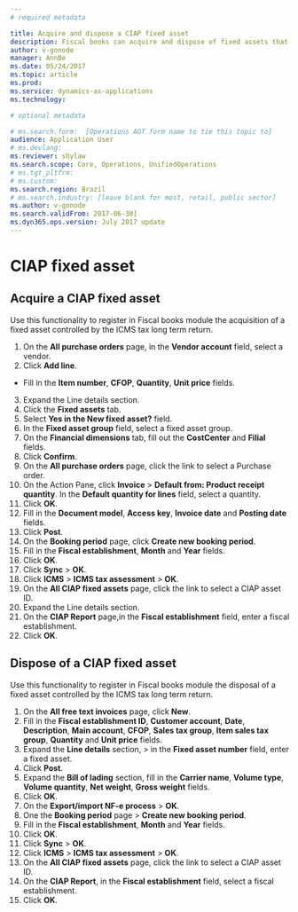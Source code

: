```yaml
---
# required metadata

title: Acquire and dispose a CIAP fixed asset
description: Fiscal books can acquire and dispose of fixed assets that are ICMS tax long term return.
author: v-gonode
manager: AnnBe
ms.date: 05/24/2017
ms.topic: article
ms.prod: 
ms.service: dynamics-ax-applications
ms.technology: 

# optional metadata

# ms.search.form:  [Operations AOT form name to tie this topic to]
audience: Application User
# ms.devlang: 
ms.reviewer: shylaw
ms.search.scope: Core, Operations, UnifiedOperations
# ms.tgt_pltfrm: 
# ms.custom: 
ms.search.region: Brazil
# ms.search.industry: [leave blank for most, retail, public sector]
ms.author: v-gonode
ms.search.validFrom: 2017-06-30]
ms.dyn365.ops.version: July 2017 update 
---
```


# CIAP fixed asset

## Acquire a CIAP fixed asset
Use this functionality to register in Fiscal books module the acquisition of a fixed asset controlled by the ICMS tax long term return.

1.	On the **All purchase orders** page, in the **Vendor account** field, select a vendor.
2.	Click **Add line**.
 - 	Fill in the **Item number**, **CFOP**, **Quantity**, **Unit price** fields.
3.	Expand the Line details section.
4.	Click the **Fixed assets** tab.
5.	Select **Yes in the New fixed asset?** field.
6.	In the **Fixed asset group** field, select a fixed asset group.
7.	On the **Financial dimensions** tab, fill out the **CostCenter** and **Filial** fields.
8.	Click **Confirm**.
9.	On the **All purchase orders** page, click the link to select a Purchase order.
10.	On the Action Pane, click **Invoice** > **Default from: Product receipt quantity**. In the **Default quantity for lines** field, select a quantity.
11.	Click **OK**.
12.	Fill in the **Document model**, **Access key**, **Invoice date** and **Posting date** fields.
13.	Click **Post**.
14.	On the **Booking period** page, click **Create new booking period**.
15.	Fill in the **Fiscal establishment**, **Month** and **Year** fields.
16.	Click **OK**.
17.	Click **Sync** > **OK**.
18.	Click **ICMS** > **ICMS tax assessment** > **OK**.
19.	On the **All CIAP fixed assets** page, click the link to select a CIAP asset ID.
20.	Expand the Line details section.
21.	On the **CIAP Report** page,in the **Fiscal establishment** field, enter a fiscal establishment.
22.	Click **OK**.

## Dispose of a CIAP fixed asset
Use this functionality to register in Fiscal books module the disposal of a fixed asset controlled by the ICMS tax long term return.

1.	On the **All free text invoices** page, click **New**.
2.	Fill in the **Fiscal establishment ID**, **Customer account**, **Date**, **Description**, **Main account**, **CFOP**, **Sales tax group**, **Item sales tax group**, **Quantity** and **Unit price** fields.
3.  Expand the **Line details** section, > in the **Fixed asset number** field, enter a fixed asset.
4.	Click **Post**.
5.	Expand the **Bill of lading** section, fill in the **Carrier name**, **Volume type**, **Volume quantity**, **Net weight**, **Gross weight** fields.
6.	Click **OK**.
7.	On the **Export/import NF-e process** > **OK**.
8.	One the **Booking period** page > **Create new booking period**.
9.	Fill in the **Fiscal establishment**, **Month** and **Year** fields.
10.	Click **OK**.
11.	Click **Sync** > **OK**.
12.	Click **ICMS** > **ICMS tax assessment** > **OK**.
13.	On the **All CIAP fixed assets** page, click the link to select a CIAP asset ID.
14.	On the **CIAP Report**, in the **Fiscal establishment** field, select a fiscal establishment.
15.	Click **OK**.

